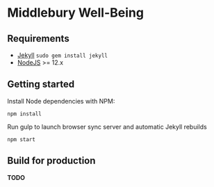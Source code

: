 # Middlebury Well-Being

## Requirements

- [Jekyll](http://jekyllrb.com/) `sudo gem install jekyll`
- [NodeJS](https://nodejs.org/en/) >= 12.x

## Getting started

Install Node dependencies with NPM:

```
npm install
```

Run gulp to launch browser sync server and automatic Jekyll rebuilds

```
npm start
```

## Build for production

**TODO**
